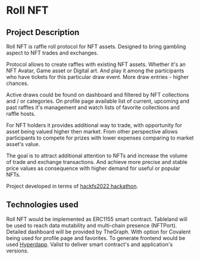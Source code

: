 # Roll NFT
## Project Description

Roll NFT is raffle roll protocol for NFT assets. Designed to bring gambling aspect to NFT trades and exchanges.

Protocol allows to create raffles with existing NFT assets. Whether it's an NFT Avatar, Game asset or Digital art.
And play it among the participants who have tickets for this particular draw event. More draw entries - higher chances.

Active draws could be found on dashboard and filtered by NFT collections and / or categories.
On profile page available list of current, upcoming and past raffles it's management and watch lists of favorite collections and raffle hosts.

For NFT holders it provides additional way to trade, with opportunity for asset being valued higher then market.
From other perspective allows participants to compete for prizes with lower expenses comparing to market asset's value.

The goal is to attract additional attention to NFTs and increase the volume of trade and exchange transactions. And achieve more precise and stable price values as consequence with higher demand for useful or popular NFTs.

Project developed in terms of [hackfs2022 hackathon](https://fs.ethglobal.com/).

## Technologies used

Roll NFT would be implemented as ERC1155 smart contract.
Tableland will be used to reach data mutability and multi-chain presence (NFTPort).
Detailed dashboard will be provided by TheGraph. With option for Covalent being used for profile page and favorites.
To generate frontend would be used [Hyperdapp](https://hyperdapp.dev/).
Valist to deliver smart contract's and application's versions.
